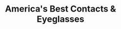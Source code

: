 ---
title: "America's Best Contacts & Eyeglasses"
url: /reading/americas-best-contacts-and-eyeglasses/
shop: optician
---